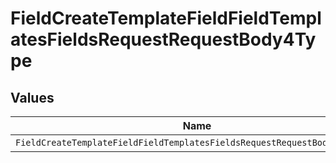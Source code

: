 # FieldCreateTemplateFieldFieldTemplatesFieldsRequestRequestBody4Type


## Values

| Name                                                                      | Value                                                                     |
| ------------------------------------------------------------------------- | ------------------------------------------------------------------------- |
| `FieldCreateTemplateFieldFieldTemplatesFieldsRequestRequestBody4TypeName` | NAME                                                                      |